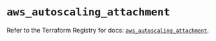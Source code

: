 # `aws_autoscaling_attachment`

Refer to the Terraform Registry for docs: [`aws_autoscaling_attachment`](https://registry.terraform.io/providers/hashicorp/aws/5.69.0/docs/resources/autoscaling_attachment).

